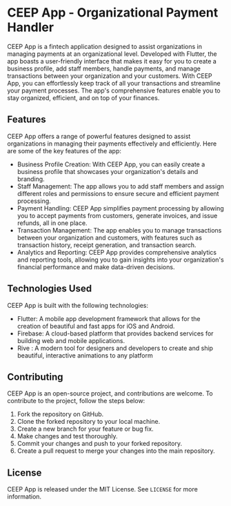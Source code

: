 # CEEP App - Organizational Payment Handler

CEEP App is a fintech application designed to assist organizations in managing payments at an organizational level. Developed with Flutter, the app boasts a user-friendly interface that makes it easy for you to create a business profile, add staff members, handle payments, and manage transactions between your organization and your customers. With CEEP App, you can effortlessly keep track of all your transactions and streamline your payment processes. The app's comprehensive features enable you to stay organized, efficient, and on top of your finances.

## Features

CEEP App offers a range of powerful features designed to assist organizations in managing their payments effectively and efficiently. Here are some of the key features of the app:

- Business Profile Creation: With CEEP App, you can easily create a business profile that showcases your organization's details and branding.
- Staff Management: The app allows you to add staff members and assign different roles and permissions to ensure secure and efficient payment processing.
- Payment Handling: CEEP App simplifies payment processing by allowing you to accept payments from customers, generate invoices, and issue refunds, all in one place.
- Transaction Management: The app enables you to manage transactions between your organization and customers, with features such as transaction history, receipt generation, and transaction search.
- Analytics and Reporting: CEEP App provides comprehensive analytics and reporting tools, allowing you to gain insights into your organization's financial performance and make data-driven decisions.

## Technologies Used

CEEP App is built with the following technologies:

- Flutter: A mobile app development framework that allows for the creation of beautiful and fast apps for iOS and Android.
- Firebase: A cloud-based platform that provides backend services for building web and mobile applications.
- Rive : A modern tool for designers and developers to create and ship beautiful, interactive animations to any platform

## Contributing

CEEP App is an open-source project, and contributions are welcome. To contribute to the project, follow the steps below:

1. Fork the repository on GitHub.
2. Clone the forked repository to your local machine.
3. Create a new branch for your feature or bug fix.
4. Make changes and test thoroughly.
5. Commit your changes and push to your forked repository.
6. Create a pull request to merge your changes into the main repository.

## License

CEEP App is released under the MIT License. See `LICENSE` for more information.
